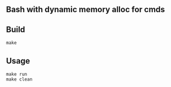 ## Bash with dynamic memory alloc for cmds

## Build
```
make
```

## Usage
```
make run
make clean
```

